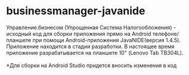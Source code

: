 # businessmanager-javanide
Управление.бизнесом (Упрощенная Система Налогообложения) - исходный код для сборки приложения прямо на Android телефоне/планшете при помощи Android-приложения JavaNIDE(версия 1.4.5). Приложение находится в стадии разработки. В настоящее время приложение разрабатывается на планшете 10" (Lenovo Tab TB304L).<br><br>
*Для сборки на Android Studio придется вносить изменения в код
